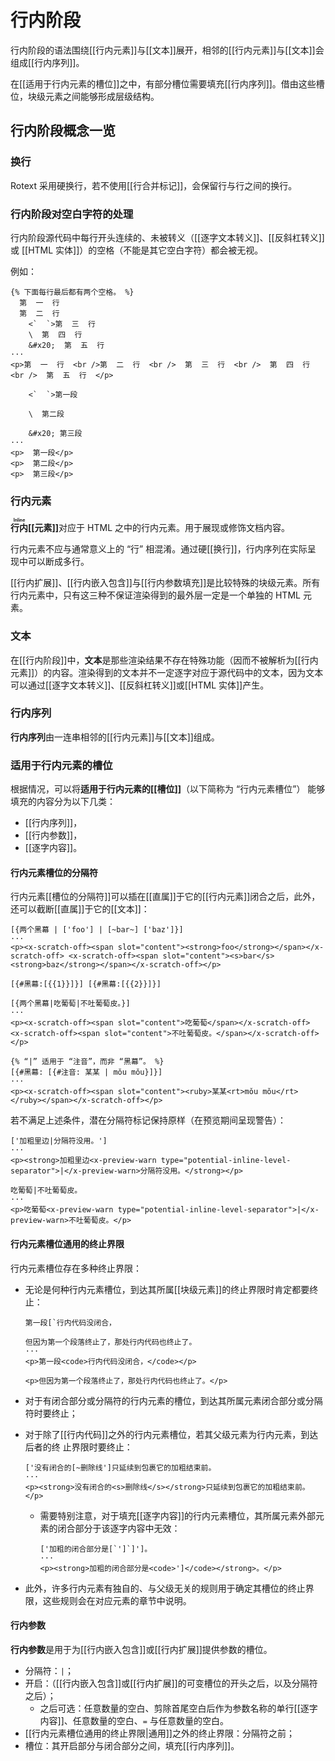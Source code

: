 # 行内阶段

行内阶段的语法围绕[[行内元素]]与[[文本]]展开，相邻的[[行内元素]]与<wbr />
[[文本]]会组成[[行内序列]]。

在[[适用于行内元素的槽位]]之中，有部分槽位需要填充[[行内序列]]。借由这些槽<wbr />
位，块级元素之间能够形成层级结构。

## 行内阶段概念一览

### 换行

Rotext 采用硬换行，若不使用[[行合并标记]]，会保留行与行之间的换行。

### 行内阶段对空白字符的处理

行内阶段源代码中每行开头连续的、未被转义（[[逐字文本转义]]、<wbr />
[[反斜杠转义]]或 [[HTML 实体]]）的空格（不能是其它空白字符）都会被无视。

例如：

```example
{% 下面每行最后都有两个空格。 %}
  第  一  行  
  第  二  行  
    <`  `>第  三  行  
    \  第  四  行  
    &#x20;  第  五  行  
···
<p>第  一  行  <br />第  二  行  <br />  第  三  行  <br />  第  四  行  <br />  第  五  行  </p>
```

```example
    <`  `>第一段

    \  第二段

    &#x20; 第三段
···
<p>  第一段</p>
<p>  第二段</p>
<p>  第三段</p>
```

### 行内元素

**<ruby>行内<rt>Inline</rt></ruby>&#x200B;[[元素]]**&#x200B;对应于 HTML <wbr />
之中的行内元素。用于展现或修饰文档内容。

行内元素不应与通常意义上的 “行” 相混淆。通过硬[[换行]]，行内序列在实际呈<wbr />
现中可以断成多行。

[[行内扩展]]、[[行内嵌入包含]]与[[行内参数填充]]是比较特殊的块级元素。所<wbr />
有行内元素中，只有这三种不保证渲染得到的最外层一定是一个单独的 HTML 元素。

<!--TODO: 将上述三者单独划分为 “伪行内元素”，与其他块级元素合称 “类行内元素” 之类的？-->

### 文本

在[[行内阶段]]中，**文本**是那些渲染结果不存在特殊功能（因而不被解析为<wbr />
[[行内元素]]）的内容。渲染得到的文本并不一定逐字对应于源代码中的文本，因<wbr />
为文本可以通过[[逐字文本转义]]、[[反斜杠转义]]或[[HTML 实体]]产生。

### 行内序列

**行内序列**由一连串相邻的[[行内元素]]与[[文本]]组成。

### 适用于行内元素的槽位

根据情况，可以将**适用于行内元素的[[槽位]]**（以下简称为 “行内元素槽位”）<wbr />
能够填充的内容分为以下几类：

- [[行内序列]]，
- [[行内参数]]，
- [[逐字内容]]。

#### 行内元素槽位的分隔符

行内元素[[槽位的分隔符]]可以插在[[直属]]于它的[[行内元素]]闭合之后，此<wbr />
外，还可以截断[[直属]]于它的[[文本]]：

```example use-fixtures=两个黑幕
[{两个黑幕 | ['foo'] | [~bar~] ['baz']}]
···
<p><x-scratch-off><span slot="content"><strong>foo</strong></span></x-scratch-off> <x-scratch-off><span slot="content"><s>bar</s><strong>baz</strong></span></x-scratch-off></p>
```

```example-fixture name=两个黑幕
[{#黑幕:[{{1}}]}] [{#黑幕:[{{2}}]}]
```

```example use-fixtures=两个黑幕
[{两个黑幕|吃葡萄|不吐葡萄皮。}]
···
<p><x-scratch-off><span slot="content">吃葡萄</span></x-scratch-off> <x-scratch-off><span slot="content">不吐葡萄皮。</span></x-scratch-off></p>
```

```example
{% “|” 适用于 “注音”，而非 “黑幕”。 %}
[{#黑幕: [{#注音: 某某 | mǒu mǒu}]}]
···
<p><x-scratch-off><span slot="content"><ruby>某某<rt>mǒu mǒu</rt></ruby></span></x-scratch-off></p>
```

若不满足上述条件，潜在分隔符标记保持原样（在预览期间呈现警告）：

```example
['加粗里边|分隔符没用。']
···
<p><strong>加粗里边<x-preview-warn type="potential-inline-level-separator">|</x-preview-warn>分隔符没用。</strong></p>
```

```example
吃葡萄|不吐葡萄皮。
···
<p>吃葡萄<x-preview-warn type="potential-inline-level-separator">|</x-preview-warn>不吐葡萄皮。</p>
```

#### 行内元素槽位通用的终止界限

行内元素槽位存在多种终止界限：

- 无论是何种行内元素槽位，到达其所属[[块级元素]]的终止界限时肯定都要终止：

  ```example
  第一段[`行内代码没闭合，

  但因为第一个段落终止了，那处行内代码也终止了。
  ···
  <p>第一段<code>行内代码没闭合，</code></p>

  <p>但因为第一个段落终止了，那处行内代码也终止了。</p>
  ```

- 对于有闭合部分或分隔符的行内元素的槽位，到达其所属元素闭合部分或分隔符<wbr />
  时要终止；

- 对于除了[[行内代码]]之外的行内元素槽位，若其父级元素为行内元素，到达后者<wbr />
  的终 止界限时要终止：

  ```example
  ['没有闭合的[~删除线']只延续到包裹它的加粗结束前。
  ···
  <p><strong>没有闭合的<s>删除线</s></strong>只延续到包裹它的加粗结束前。</p>
  ```

  - 需要特别注意，对于填充[[逐字内容]]的行内元素槽位，其所属元素外部元素<wbr />
    的闭合部分于该逐字内容中无效：

    ```example
    ['加粗的闭合部分是[`']`]']。
    ···
    <p><strong>加粗的闭合部分是<code>']</code></strong>。</p>
    ```

- 此外，许多行内元素有独自的、与父级无关的规则用于确定其槽位的终止界限，<wbr />
  这些规则会在对应元素的章节中说明。

#### 行内参数

**行内参数**是用于为[[行内嵌入包含]]或[[行内扩展]]提供参数的槽位。

- 分隔符：`|`；
- 开启：（[[行内嵌入包含]]或[[行内扩展]]的可变槽位的开<wbr />
  头之后，以及分隔符之后）；
  - 之后可选：任意数量的空白、剪除首尾空白后作为参数名称的单行<wbr />
    [[逐字内容]]、任意数量的空白、`=` 与任意数量的空白。
- [[行内元素槽位通用的终止界限|通用]]之外的终止界限：分隔符之前；
- 槽位：其开启部分与闭合部分之间，填充[[行内序列]]。
